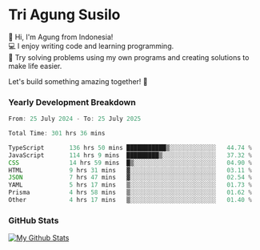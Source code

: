 # Tri Agung Susilo

👋 Hi, I'm Agung from Indonesia!<br>
💻 I enjoy writing code and learning programming.<br>
🧠 Try solving problems using my own programs and creating solutions to make life easier.

Let's build something amazing together! 🚀

### Yearly Development Breakdown

<!--START_SECTION:waka-->

```TypeScript JavaScript PHP
From: 25 July 2024 - To: 25 July 2025

Total Time: 301 hrs 36 mins

TypeScript       136 hrs 50 mins ███████████▒░░░░░░░░░░░░░   44.74 %
JavaScript       114 hrs 9 mins  █████████▒░░░░░░░░░░░░░░░   37.32 %
CSS              14 hrs 59 mins  █▒░░░░░░░░░░░░░░░░░░░░░░░   04.90 %
HTML             9 hrs 31 mins   ▓░░░░░░░░░░░░░░░░░░░░░░░░   03.11 %
JSON             7 hrs 47 mins   ▓░░░░░░░░░░░░░░░░░░░░░░░░   02.54 %
YAML             5 hrs 17 mins   ▒░░░░░░░░░░░░░░░░░░░░░░░░   01.73 %
Prisma           4 hrs 58 mins   ▒░░░░░░░░░░░░░░░░░░░░░░░░   01.62 %
Other            4 hrs 17 mins   ▒░░░░░░░░░░░░░░░░░░░░░░░░   01.40 %
```

<!--END_SECTION:waka-->

### GitHub Stats

[![My Github Stats](https://github-readme-stats.vercel.app/api?username=triagung128&show_icons=true&hide=contribs,issues&count_private=true&theme=tokyonight)](https://github.com/triagung128)

<!-- [![Top Langs](https://github-readme-stats.vercel.app/api/top-langs/?username=triagung128&layout=compact)](https://github.com/triagung128) -->
